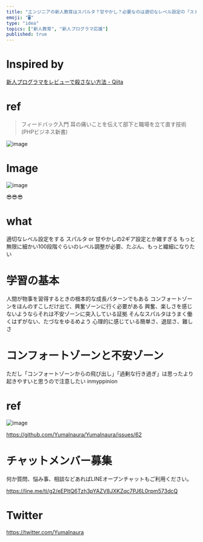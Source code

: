 ```yaml
---
title: "エンジニアの新人教育はスパルタ？甘やかし？必要なのは適切なレベル設定の「ストレッチ・背伸び経験」 "
emoji: "🖥"
type: "idea"
topics: ["新人教育", "新人プログラマ応援"]
published: true
---
```


# Inspired by

[新人プログラマをレビューで殺さない方法 - Qiita](https://qiita.com/hiraike32/items/32840b11536fa1b78621)

# ref

>フィードバック入門 耳の痛いことを伝えて部下と職場を立て直す技術 (PHPビジネス新書)


![image](https://user-images.githubusercontent.com/13635059/50546244-d10d8600-0c67-11e9-80ae-7ef67fbfff00.png)

# Image


![image](https://user-images.githubusercontent.com/13635059/50546239-b1765d80-0c67-11e9-9ccd-d8b5e1207b45.png)

😎😎😎


# what

適切なレベル設定をする
スパルタ or 甘やかしの2ギア設定とか雑すぎる
もっと無限に細かい100段階ぐらいのレベル調整が必要、たぶん、もっと繊細になりたい

# 学習の基本

人間が物事を習得するときの根本的な成長パターンでもある
コンフォートゾーンをほんのすこしだけ出て、興奮ゾーンに行く必要がある
興奮、楽しさを感じないようならそれは不安ゾーンに突入している証拠
そんなスパルタはうまく働くはずがない、たづなをゆるめよう
心理的に感じている簡単さ、退屈さ、難しさ

# コンフォートゾーンと不安ゾーン

ただし「コンフォートゾーンからの飛び出し」「過剰な行き過ぎ」は思ったより起きやすいと思うので注意したい inmyppinion

 # ref

![image](https://user-images.githubusercontent.com/13635059/50546268-2ea1d280-0c68-11e9-88e9-e8519f7efdef.png)

https://github.com/YumaInaura/YumaInaura/issues/62








<!-- Update From Qiita API -->

# チャットメンバー募集


何か質問、悩み事、相談などあればLINEオープンチャットもご利用ください。

https://line.me/ti/g2/eEPltQ6Tzh3pYAZV8JXKZqc7PJ6L0rpm573dcQ





# Twitter


https://twitter.com/YumaInaura


<!-- Update From Qiita API -->


